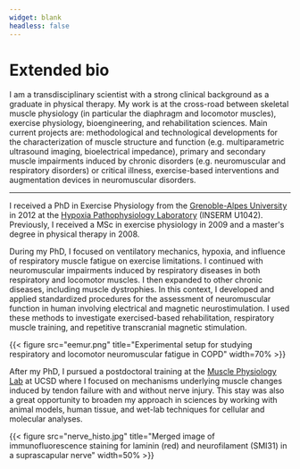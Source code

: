 ```yaml
---
widget: blank
headless: false
---
```

# Extended bio

I am a transdisciplinary scientist with a strong clinical background as a graduate in physical therapy. My work is at the cross-road between skeletal muscle physiology (in particular the diaphragm and locomotor muscles), exercise physiology, bioengineering, and rehabilitation sciences. Main current projects are: methodological and technological developments for the characterization of muscle structure and function (e.g. multiparametric ultrasound imaging, bioelectrical impedance), primary and secondary muscle impairments induced by chronic disorders (e.g. neuromuscular and respiratory disorders) or critical illness, exercise-based interventions and augmentation devices in neuromuscular disorders. 

***

I received a PhD in Exercise Physiology from the [Grenoble-Alpes University ](https://www.univ-grenoble-alpes.fr/english/) in 2012 at the [Hypoxia Pathophysiology Laboratory](https://hp2.univ-grenoble-alpes.fr/?language=en) (INSERM U1042). Previously, I received a MSc in exercise physiology in 2009 and a master's degree in physical therapy in 2008.

During my PhD, I focused on ventilatory mechanics, hypoxia, and influence of respiratory muscle fatigue on exercise limitations. I continued with neuromuscular impairments induced by respiratory diseases in both respiratory and locomotor muscles. I then expanded to other chronic diseases, including muscle dystrophies. In this context, I developed and applied standardized procedures for the assessment of neuromuscular function in human involving electrical and magnetic neurostimulation. I used these methods to investigate exercised-based rehabilitation, respiratory muscle training, and repetitive transcranial magnetic stimulation. 

{{< figure src="eemur.png" title="Experimental setup for studying respiratory and locomotor neuromuscular fatigue in COPD" width=70% >}}

After my PhD, I pursued a postdoctoral training  at the  [Muscle Physiology Lab](http://muscle.ucsd.edu/) at UCSD where I focused on mechanisms underlying muscle changes induced by tendon failure with and without nerve injury. This stay was also a great opportunity to broaden my approach in sciences by working with animal models, human tissue, and wet-lab techniques for cellular and molecular analyses. 

{{< figure src="nerve_histo.jpg" title="Merged image of immunofluorescence staining for laminin (red) and neurofilament (SMI31) in a suprascapular nerve" width=50% >}}
